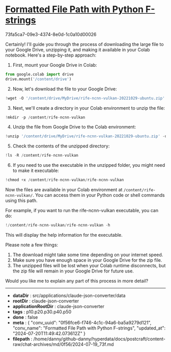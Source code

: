 # [Formatted File Path with Python F-strings](https://claude.ai/chat/0f56fce6-f746-4c1c-94a6-ba5a9279d121)

73fa5ca7-09e3-4374-8e0d-1c0a10d00026

 Certainly! I'll guide you through the process of downloading the large file to your Google Drive, unzipping it, and making it available in your Colab notebook. Here's a step-by-step approach:

1. First, mount your Google Drive in Colab:

```python
from google.colab import drive
drive.mount('/content/drive')
```

2. Now, let's download the file to your Google Drive:

```python
!wget -O '/content/drive/MyDrive/rife-ncnn-vulkan-20221029-ubuntu.zip' 'https://github.com/nihui/rife-ncnn-vulkan/releases/download/20221029/rife-ncnn-vulkan-20221029-ubuntu.zip'
```

3. Next, we'll create a directory in your Colab environment to unzip the file:

```python
!mkdir -p /content/rife-ncnn-vulkan
```

4. Unzip the file from Google Drive to the Colab environment:

```python
!unzip '/content/drive/MyDrive/rife-ncnn-vulkan-20221029-ubuntu.zip' -d '/content/rife-ncnn-vulkan'
```

5. Check the contents of the unzipped directory:

```python
!ls -R /content/rife-ncnn-vulkan
```

6. If you need to use the executable in the unzipped folder, you might need to make it executable:

```python
!chmod +x /content/rife-ncnn-vulkan/rife-ncnn-vulkan
```

Now the files are available in your Colab environment at `/content/rife-ncnn-vulkan/`. You can access them in your Python code or shell commands using this path.

For example, if you want to run the rife-ncnn-vulkan executable, you can do:

```python
!/content/rife-ncnn-vulkan/rife-ncnn-vulkan -h
```

This will display the help information for the executable.

Please note a few things:
1. The download might take some time depending on your internet speed.
2. Make sure you have enough space in your Google Drive for the zip file.
3. The unzipped files will be lost when your Colab runtime disconnects, but the zip file will remain in your Google Drive for future use.

Would you like me to explain any part of this process in more detail?

---

* **dataDir** : src/applications/claude-json-converter/data
* **rootDir** : claude-json-converter
* **applicationRootDir** : claude-json-converter
* **tags** : p10.p20.p30.p40.p50
* **done** : false
* **meta** : {
  "conv_uuid": "0f56fce6-f746-4c1c-94a6-ba5a9279d121",
  "conv_name": "Formatted File Path with Python F-strings",
  "updated_at": "2024-07-20T11:49:42.073612Z"
}
* **filepath** : /home/danny/github-danny/hyperdata/docs/postcraft/content-raw/chat-archives/md/0f56/2024-07-19_73f.md